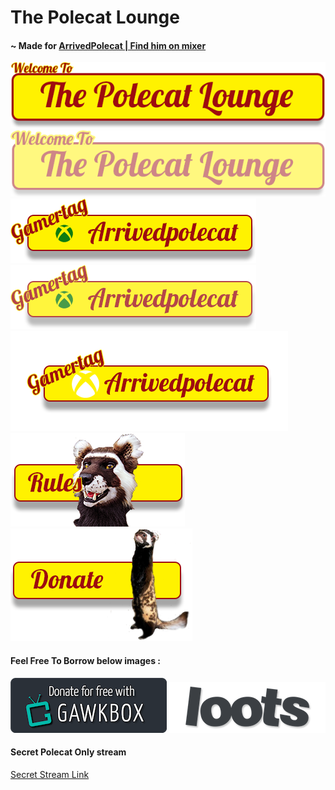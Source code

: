 # The Polecat Lounge
#### ~ Made for [ArrivedPolecat | Find him on mixer](https://mixer.com/ArrivedPolecat)

<img src="welcome.png">
<img src="welcome-overlay50.png">
<img src="gamertag.png">
<img src="gamertag75.png">
<img src="gamertag_a.png"
<img src="schedule_button_left.png">
<img src="rules_center.png">
<img src="donate.png">


#### Feel Free To Borrow below images :
<img src="GawkBox.png">
<img src="loots.png">

#### Secret Polecat Only stream
[Secret Stream Link](https://jeremysmai.github.io/thepolecatlounge/thelounge.html)
